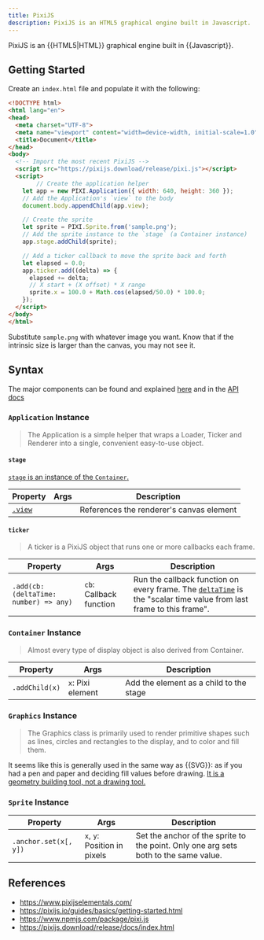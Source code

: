 ```yaml
---
title: PixiJS
description: PixiJS is an HTML5 graphical engine built in Javascript.
---
```


PixiJS is an {{HTML5|HTML}} graphical engine built in {{Javascript}}. 

## Getting Started

Create an `index.html` file and populate it with the following:

```html
<!DOCTYPE html>
<html lang="en">
<head>
  <meta charset="UTF-8">
  <meta name="viewport" content="width=device-width, initial-scale=1.0">
  <title>Document</title>
</head>
<body>
  <!-- Import the most recent PixiJS -->
  <script src="https://pixijs.download/release/pixi.js"></script>
  <script>
		// Create the application helper
    let app = new PIXI.Application({ width: 640, height: 360 });
    // Add the Application's `view` to the body
    document.body.appendChild(app.view);

    // Create the sprite
    let sprite = PIXI.Sprite.from('sample.png');
    // Add the sprite instance to the `stage` (a Container instance)
    app.stage.addChild(sprite);

    // Add a ticker callback to move the sprite back and forth
    let elapsed = 0.0;
    app.ticker.add((delta) => {
      elapsed += delta;
      // X start + (X offset) * X range
      sprite.x = 100.0 + Math.cos(elapsed/50.0) * 100.0;
    });
  </script>
</body>
</html>
```

Substitute `sample.png` with whatever image you want. Know that if the intrinsic size is larger than the canvas, you may not see it.

## Syntax

The major components can be found and explained [here](https://pixijs.io/guides/basics/architecture-overview.html) and in the [API docs](https://pixijs.download/release/docs/index.html)

### `Application` Instance

> The Application is a simple helper that wraps a Loader, Ticker and Renderer into a single, convenient easy-to-use object.

#### `stage`

[`stage` is an instance of the `Container`.](https://pixijs.download/release/docs/PIXI.Application.html#stage)

Property | Args | Description
--- | --- | ---
[`.view`](https://pixijs.download/release/docs/PIXI.Application.html#view) | | References the renderer's canvas element

#### `ticker`

> A ticker is a PixiJS object that runs one or more callbacks each frame.

Property | Args | Description
--- | --- | ---
`.add(cb: (deltaTime: number) => any)` | `cb`: Callback function | Run the callback function on every frame. The [`deltaTime`](https://pixijs.download/release/docs/PIXI.Ticker.html#deltaTime) is the "scalar time value from last frame to this frame".

### `Container` Instance

> Almost every type of display object is also derived from Container.

Property | Args | Description
--- | --- | ---
`.addChild(x)` | `x`: Pixi element | Add the element as a child to the stage

### `Graphics` Instance

> The Graphics class is primarily used to render primitive shapes such as lines, circles and rectangles to the display, and to color and fill them.

It seems like this is generally used in the same way as {{SVG}}: as if you had a pen and paper and deciding fill values before drawing. [It is a geometry building tool, not a drawing tool.](https://pixijs.io/guides/basics/graphics.html)

### `Sprite` Instance

Property | Args | Description
--- | --- | ---
`.anchor.set(x[, y])` | `x`, `y`: Position in pixels | Set the anchor of the sprite to the point. Only one arg sets both to the same value.

## References

- https://www.pixijselementals.com/
- https://pixijs.io/guides/basics/getting-started.html
- https://www.npmjs.com/package/pixi.js
- https://pixijs.download/release/docs/index.html
